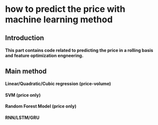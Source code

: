 # how to predict the price with machine learning method
## Introduction
#### This part contains code related to predicting the price in a rolling basis and feature optimization engneering.
## Main method
#### Linear/Quadratic/Cubic regression (price-volume)
#### SVM (price only)
#### Random Forest Model (price only)
#### RNN/LSTM/GRU

